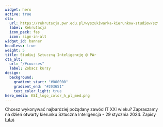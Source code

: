 ```yaml
---
widget: hero
active: true
cta:
  url: https://rekrutacja.pwr.edu.pl/wyszukiwarka-kierunkow-studiow/sztuczna-inteligencja/
  label: Rekrutacja
  icon_pack: fas
  icon: sign-in-alt
widget_id: banner
headless: true
weight: 5
title: Studiuj Sztuczną Inteligencję @ PWr
cta_alt:
  url: "/#courses"
  label: Zobacz kursy
design:
  background:
    gradient_start: "#000000"
    gradient_end: "#203651"
    text_color_light: true
hero_media: KSI_logo_color_h_pl_med.png
---
```

Chcesz wykonywać najbardziej pożądany zawód IT XXI wieku? Zapraszamy na dzień otwarty kierunku Sztuczna Inteligencja - 29 stycznia 2024. Zapisy [tutaj](https://app.evenea.pl/event/opendai-2024/).
